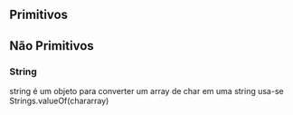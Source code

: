 ## Primitivos

## Não Primitivos

### String

string é um objeto
para converter um array de char em uma string usa-se Strings.valueOf(chararray)
